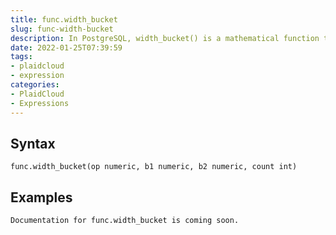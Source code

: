 ```yaml
---
title: func.width_bucket
slug: func-width-bucket
description: In PostgreSQL, width_bucket() is a mathematical function that assigns values to buckets (individual segments) in an equiwidth histogram.
date: 2022-01-25T07:39:59
tags:
- plaidcloud
- expression
categories:
- PlaidCloud
- Expressions
---
```



## Syntax



```
func.width_bucket(op numeric, b1 numeric, b2 numeric, count int)
```


## Examples



```
Documentation for func.width_bucket is coming soon.
```
